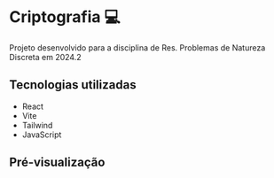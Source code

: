 # Criptografia 💻
Projeto desenvolvido para a disciplina de Res. Problemas de Natureza Discreta em 2024.2

## Tecnologias utilizadas
* React
* Vite
* Tailwind
* JavaScript

## Pré-visualização
